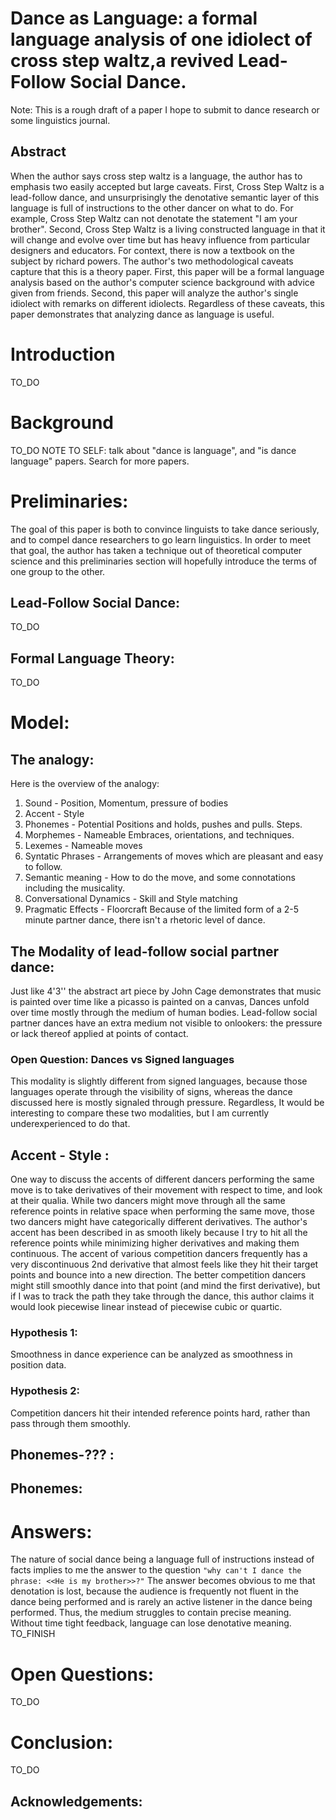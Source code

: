 # Dance as Language: a formal language analysis of one idiolect of cross step waltz,a revived Lead-Follow Social Dance. 
Note: This is a rough draft of a paper I hope to submit to dance research or some linguistics journal.
## Abstract
When the author says cross step waltz is a language, the author has to emphasis two easily accepted but large caveats. 
First, Cross Step Waltz is a lead-follow dance, and unsurprisingly the denotative semantic layer of this language 
is full of instructions to the other dancer on what to do.
For example, Cross Step Waltz can not denotate the statement "I am your brother".
Second, Cross Step Waltz is a living constructed language in that it will change and evolve over time 
but has heavy influence from particular designers and educators.
For context, there is now a textbook on the subject by richard powers.
The author's two methodological caveats capture that this is a theory paper.
First, this paper will be a formal language analysis based on the author's computer science background with advice given from friends.
Second, this paper will analyze the author's single idiolect with remarks on different idiolects.
Regardless of these caveats, this paper demonstrates that analyzing dance as language is useful.
# Introduction
TO_DO
# Background
TO_DO
NOTE TO SELF: talk about "dance is language", and "is dance language" papers. Search for more papers.
# Preliminaries:
The goal of this paper is both to convince linguists to take dance seriously,
and to compel dance researchers to go learn linguistics. 
In order to meet that goal, the author has taken a technique out of theoretical computer science 
and this preliminaries section will hopefully introduce the terms of one group to the other.
## Lead-Follow Social Dance:
TO_DO
## Formal Language Theory:
TO_DO
# Model:
## The analogy:
Here is the overview of the analogy:
1. Sound - Position, Momentum, pressure of bodies
2. Accent - Style
3. Phonemes - Potential Positions and holds, pushes and pulls. Steps.
4. Morphemes - Nameable Embraces, orientations, and techniques.
5. Lexemes - Nameable moves
6. Syntatic Phrases - Arrangements of moves which are pleasant and easy to follow.
7. Semantic meaning - How to do the move, and some connotations including the musicality.
8. Conversational Dynamics - Skill and Style matching
9. Pragmatic Effects - Floorcraft
Because of the limited form of a 2-5 minute partner dance, there isn't a rhetoric level of dance.
## The Modality of lead-follow social partner dance:
Just like 4'3'' the abstract art piece by John Cage demonstrates 
that music is painted over time like a picasso is painted on a canvas, 
Dances unfold over time mostly through the medium of human bodies.
Lead-follow social partner dances have an extra medium not visible to onlookers: 
the pressure or lack thereof applied at points of contact.
### Open Question: Dances vs Signed languages
This modality is slightly different from signed languages, 
because those languages operate through the visibility of signs, 
whereas the dance discussed here is mostly signaled through pressure.
Regardless, It would be interesting to compare these two modalities, 
but I am currently underexperienced to do that.
## Accent - Style :
One way to discuss the accents of different dancers performing the same move
is to take derivatives of their movement with respect to time, and look at their qualia.
While two dancers might move through all the same reference points in relative space when performing the same move,
those two dancers might have categorically different derivatives.
The author's accent has been described in as smooth likely because I try to hit all the reference points 
while minimizing higher derivatives and making them continuous.
The accent of various competition dancers frequently has a very discontinuous 2nd derivative 
that almost feels like they hit their target points and bounce into a new direction.
The better competition dancers might still smoothly dance into that point (and mind the first derivative),
but if I was to track the path they take through the dance,
this author claims it would look piecewise linear instead of piecewise cubic or quartic.
### Hypothesis 1: 
Smoothness in dance experience can be analyzed as smoothness in position data.
### Hypothesis 2:
Competition dancers hit their intended reference points hard, rather than pass through them smoothly.
## Phonemes-??? :


## Phonemes: 
# Answers:
The nature of social dance being a language full of instructions instead of facts implies to me the answer to the question 
```"why can't I dance the phrase: <<He is my brother>>?"``` The answer becomes obvious to me that denotation is lost, 
because the audience is frequently not fluent in the dance being performed 
and is rarely an active listener in the dance being performed.
Thus, the medium struggles to contain precise meaning.
Without time tight feedback, language can lose denotative meaning.
TO_FINISH
# Open Questions:
TO_DO
# Conclusion:
TO_DO
## Acknowledgements:
